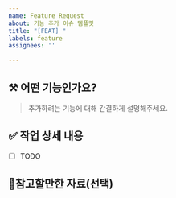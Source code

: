 ```yaml
---
name: Feature Request
about: 기능 추가 이슈 템플릿
title: "[FEAT] "
labels: feature
assignees: ''

---
```


## ⚒️ 어떤 기능인가요?

> 추가하려는 기능에 대해 간결하게 설명해주세요.


## ✅ 작업 상세 내용

- [ ] TODO


## 📎참고할만한 자료(선택)

